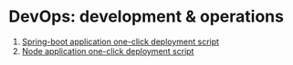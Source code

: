 # DevOps: development & operations  


1. [Spring-boot application one-click deployment script](scripts/spring-app-deploy.bat)  
2. [Node application one-click deployment script](scripts/node-app-deploy.bat)  

